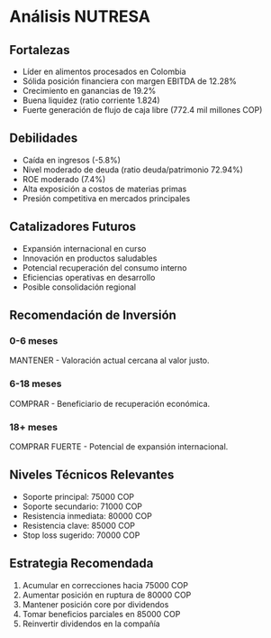 # Análisis NUTRESA

## Fortalezas

- Líder en alimentos procesados en Colombia
- Sólida posición financiera con margen EBITDA de 12.28%
- Crecimiento en ganancias de 19.2%
- Buena liquidez (ratio corriente 1.824)
- Fuerte generación de flujo de caja libre (772.4 mil millones COP)

## Debilidades

- Caída en ingresos (-5.8%)
- Nivel moderado de deuda (ratio deuda/patrimonio 72.94%)
- ROE moderado (7.4%)
- Alta exposición a costos de materias primas
- Presión competitiva en mercados principales

## Catalizadores Futuros

- Expansión internacional en curso
- Innovación en productos saludables
- Potencial recuperación del consumo interno
- Eficiencias operativas en desarrollo
- Posible consolidación regional

## Recomendación de Inversión

### 0-6 meses

MANTENER - Valoración actual cercana al valor justo.

### 6-18 meses

COMPRAR - Beneficiario de recuperación económica.

### 18+ meses

COMPRAR FUERTE - Potencial de expansión internacional.

## Niveles Técnicos Relevantes

- Soporte principal: 75000 COP
- Soporte secundario: 71000 COP
- Resistencia inmediata: 80000 COP
- Resistencia clave: 85000 COP
- Stop loss sugerido: 70000 COP

## Estrategia Recomendada

1. Acumular en correcciones hacia 75000 COP
2. Aumentar posición en ruptura de 80000 COP
3. Mantener posición core por dividendos
4. Tomar beneficios parciales en 85000 COP
5. Reinvertir dividendos en la compañía
